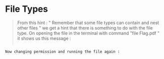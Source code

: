 # File Types
>From this hint : " Remember that some file types can contain and nest other files " we get a hint that there is something to do with the file type.
>On opening the file in the terminal with command "file Flag.pdf " it shows us this message :
>```Flag.pdf: shell archive text
```
Now changing permission and running the file again :

